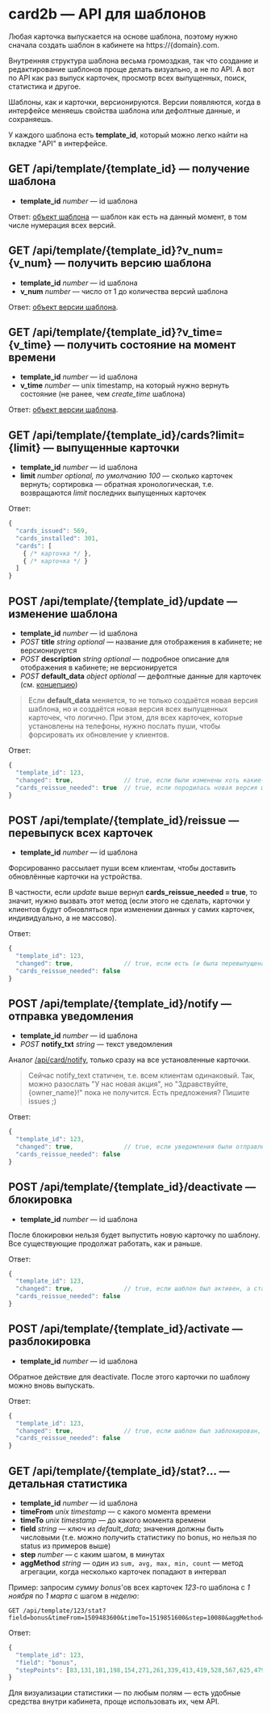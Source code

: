 # card2b — API для шаблонов

Любая карточка выпускается на основе шаблона, поэтому нужно сначала создать шаблон в кабинете на https://{domain}.com. 

Внутренняя структура шаблона весьма громоздкая, так что создание и редактирование шаблонов проще делать визуально, а не по API. 
А вот по API как раз выпуск карточек, просмотр всех выпущенных, поиск, статистика и другое.

Шаблоны, как и карточки, версионируются. Версии появляются, когда в интерфейсе меняешь свойства шаблона или дефолтные данные, и сохраняешь. 

У каждого шаблона есть **template_id**, который можно легко найти на вкладке "API" в интерфейсе.



<a name="api_template_get"></a>
## GET /api/template/{template_id} — получение шаблона

- **template_id** *number* — id шаблона

Ответ: [объект шаблона](./working-with-api.md#template) — шаблон как есть на данный момент, в том числе нумерация всех версий.

<a name="api_template_get_vnum"></a>
## GET /api/template/{template_id}?v_num={v_num} — получить версию шаблона

- **template_id** *number* — id шаблона
- **v_num** *number* — число от 1 до количества версий шаблона

Ответ: [объект версии шаблона](./working-with-api.md#template-version).

<a name="api_template_vtime"></a>
## GET /api/template/{template_id}?v_time={v_time} — получить состояние на момент времени

- **template_id** *number* — id шаблона
- **v_time** *number* — unix timestamp, на который нужно вернуть состояние (не ранее, чем *create_time* шаблона)

Ответ: [объект версии шаблона](./working-with-api.md#template-version).



<a name="api_template_cards"></a>
## GET /api/template/{template_id}/cards?limit={limit} — выпущенные карточки

- **template_id** *number* — id шаблона
- **limit** *number* *optional, по умолчанию 100* — сколько карточек вернуть; сортировка — обратная хронологическая, т.е. возвращаются *limit* последних выпущенных карточек

Ответ: 

``` js
{
  "cards_issued": 569,
  "cards_installed": 301,
  "cards": [
    { /* карточка */ },         
    { /* карточка */ }
  ]
}
```


<a name="api_template_update"></a>
## POST /api/template/{template_id}/update — изменение шаблона

- **template_id** *number* — id шаблона
- *POST* **title** *string* *optional* — название для отображения в кабинете; не версионируется
- *POST* **description** *string* *optional* — подробное описание для отображения в кабинете; не версионируется
- *POST* **default_data** *object* *optional* — дефолтные данные для карточек (см. [концепцию](./basic-concepts.md#дефолтные-данные-и-переопределение))

> Если **default_data** меняется, то не только создаётся новая версия шаблона, но и создаётся новая версия всех выпущенных карточек, что логично. 
При этом, для всех карточек, которые установлены на телефоны, нужно послать пуши, чтобы форсировать их обновление у клиентов.

Ответ:

``` js
{
  "template_id": 123,
  "changed": true,              // true, если были изменены хоть какие-то свойства (даже title)
  "cards_reissue_needed": true  // true, если породилась новая версия шаблона и карточек, и нужно форсировать
}
```



<a name="api_template_reissue"></a>
## POST /api/template/{template_id}/reissue — перевыпуск всех карточек

- **template_id** *number* — id шаблона

Форсированно рассылает пуши всем клиентам, чтобы доставить обновлённые карточки на устройства.

В частности, если *update* выше вернул **cards_reissue_needed = true**, то значит, нужно вызвать этот метод (если этого не сделать, карточки у клиентов будут обновляться при изменении данных у самих карточек, индивидуально, а не массово).

Ответ:

``` js
{
  "template_id": 123,
  "changed": true,              // true, если есть (и была перевыпущена) хоть одна карточка 
  "cards_reissue_needed": false
}
```



<a name="api_template_notify"></a>
## POST /api/template/{template_id}/notify — отправка уведомления

- **template_id** *number* — id шаблона
- *POST* **notify_txt** *string* — текст уведомления

Аналог [/api/card/notify](./cards.md#api_card_notify), только сразу на все установленные карточки.

> Сейчас notify_text статичен, т.е. всем клиентам одинаковый. Так, можно разослать "У нас новая акция", но "Здравствуйте, {owner_name}!" пока не получится.
Есть предложения? Пишите issues ;)

Ответ:

``` js
{
  "template_id": 123,
  "changed": true,              // true, если уведомления были отправлены 
  "cards_reissue_needed": false
}
```

 
 
<a name="api_template_deactivate"></a>
## POST /api/template/{template_id}/deactivate — блокировка

- **template_id** *number* — id шаблона

После блокировки нельзя будет выпустить новую карточку по шаблону. Все существующие продолжат работать, как и раньше.

Ответ:

``` js
{
  "template_id": 123,
  "changed": true,              // true, если шаблон был активен, а стал заблокирован 
  "cards_reissue_needed": false
}
```
  

<a name="api_template_activate"></a>
## POST /api/template/{template_id}/activate — разблокировка

- **template_id** *number* — id шаблона

Обратное действие для deactivate. После этого карточки по шаблону можно вновь выпускать.

Ответ:

``` js
{
  "template_id": 123,
  "changed": true,              // true, если шаблон был заблокирован, а стал активен 
  "cards_reissue_needed": false
}
```


<a name="api_template_stat"></a>
## GET /api/template/{template_id}/stat?... — детальная статистика

- **template_id** *number* — id шаблона
- **timeFrom** *unix timestamp* — с какого момента времени
- **timeTo** *unix timestamp* — до какого момента времени
- **field** *string* — ключ из *default_data*; значения должны быть числовыми (т.е. можно получить статистику по bonus, но нельзя по status из примеров выше)
- **step** *number* — с каким шагом, в минутах
- **aggMethod** *string* — один из `sum, avg, max, min, count` — метод агрегации, когда несколько карточек попадают в интервал 

Пример: запросим *сумму* *bonus*'ов всех карточек *123*-го шаблона с *1 ноября* по *1 марта* с шагом в *неделю*:

```
GET /api/template/123/stat?field=bonus&timeFrom=1509483600&timeTo=1519851600&step=10080&aggMethod=sum
```  

Ответ:

``` js
{
  "template_id": 123,
  "field": "bonus",
  "stepPoints": [83,131,181,198,154,271,261,339,413,419,528,567,625,479,435,615,645,651]
}
```

Для визуализации статистики — по любым полям — есть удобные средства внутри кабинета, проще использовать их, чем API.
